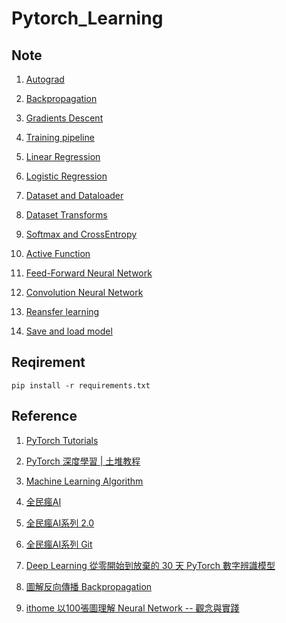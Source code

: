 # Pytorch_Learning

## Note

1. [Autograd](/2.%20Autograd/Note.md)

1. [Backpropagation](./3.%20Backpropagation/Note.md)

1. [Gradients Descent](./4.%20Gradients%20Descent/Note.md)

1. [Training pipeline](./5.%20Training%20pipeline/Note.md)

1. [Linear Regression](./6.%20Linear%20regression/Note.md)

1. [Logistic Regression](./7.%20Logistic%20Regression/Note.md)

1. [Dataset and Dataloader](./8.%20Dataset%20and%20Dataloader/Note.md)

1. [Dataset Transforms](./9.%20Dataset%20transforms/Note.)

1. [Softmax and CrossEntropy](./10.%20Softmax%20and%20Cross%20Entropy/)

1. [Active Function](./11.%20Active%20Function/Note.md)

1. [Feed-Forward Neural Network](./12.%20Feed-Forward%20Network/Note.md)

1. [Convolution Neural Network](./13.%20Convolutional%20Neural%20Network%20(CNN)/Note.md)

1. [Reansfer learning](./14.%20Transfer%20Learning/Note.md)

1. [Save and load model](./15.%20Saving%20and%20Loading%20Models/Note.md)

## Reqirement

```shell
pip install -r requirements.txt
```

## Reference

1. [PyTorch Tutorials](https://youtube.com/playlist?list=PLqnslRFeH2UrcDBWF5mfPGpqQDSta6VK4)

2. [PyTorch 深度學習 | 土堆教程](https://youtube.com/playlist?list=PLgAyVnrNJ96CqYdjZ8v9YjQvCBcK5PZ-V)

3. [Machine Learning Algorithm](https://www.youtube.com/playlist?list=PLqnslRFeH2Upcrywf-u2etjdxxkL8nl7E)

4. [全民瘋AI](https://ithelp.ithome.com.tw/users/20107247/ironman/3719)

5. [全民瘋AI系列 2.0](https://ithelp.ithome.com.tw/users/20107247/ironman/4723)

6. [全民瘋AI系列 Git](https://github.com/andy6804tw/2020-12th-ironman)

7. [Deep Learning 從零開始到放棄的 30 天 PyTorch 數字辨識模型](https://ithelp.ithome.com.tw/users/20132118/ironman/4690)

8. [圖解反向傳播 Backpropagation](https://medium.com/uxai/%E6%A9%9F%E5%99%A8%E5%AD%B8%E7%BF%92%E9%A6%AC%E6%8B%89%E6%9D%BE-075-%E5%8F%8D%E5%90%91%E5%82%B3%E6%92%AD-backpropagation-f1b612e003df)

9. [ithome 以100張圖理解 Neural Network -- 觀念與實踐](https://ithelp.ithome.com.tw/users/20001976/ironman/1395)

